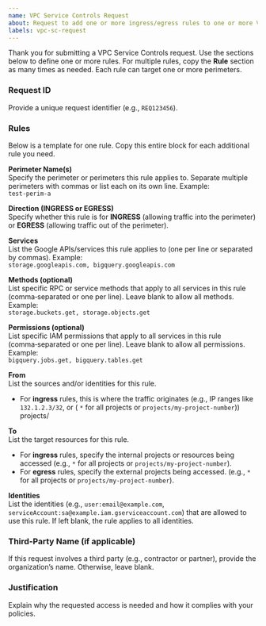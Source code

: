 ```yaml
---
name: VPC Service Controls Request
about: Request to add one or more ingress/egress rules to one or more VPC Service Controls perimeters
labels: vpc-sc-request
---
```


Thank you for submitting a VPC Service Controls request. Use the sections below to define one or more rules. For multiple rules, copy the **Rule** section as many times as needed. Each rule can target one or more perimeters.

### Request ID
Provide a unique request identifier (e.g., `REQ123456`).

### Rules
Below is a template for one rule. Copy this entire block for each additional rule you need.

**Perimeter Name(s)**  
Specify the perimeter or perimeters this rule applies to. Separate multiple perimeters with commas or list each on its own line. Example:  
`test-perim-a`

**Direction (INGRESS or EGRESS)**  
Specify whether this rule is for **INGRESS** (allowing traffic into the perimeter) or **EGRESS** (allowing traffic out of the perimeter).

**Services**  
List the Google APIs/services this rule applies to (one per line or separated by commas). Example:  
`storage.googleapis.com, bigquery.googleapis.com`

**Methods (optional)**  
List specific RPC or service methods that apply to all services in this rule (comma‑separated or one per line). Leave blank to allow all methods. Example:  
`storage.buckets.get, storage.objects.get`

**Permissions (optional)**  
List specific IAM permissions that apply to all services in this rule (comma‑separated or one per line). Leave blank to allow all permissions. Example:  
`bigquery.jobs.get, bigquery.tables.get`

**From**  
List the sources and/or identities for this rule.  
- For **ingress** rules, this is where the traffic originates (e.g., IP ranges like `132.1.2.3/32`, or ( `*` for all projects or `projects/my-project-number`))
projects/

**To**  
List the target resources for this rule.  
- For **ingress** rules, specify the internal projects or resources being accessed (e.g., `*` for all projects or `projects/my-project-number`).  
- For **egress** rules, specify the external projects being accessed. (e.g., `*` for all projects or `projects/my-project-number`).

**Identities**  
List the identities (e.g., `user:email@example.com`, `serviceAccount:sa@example.iam.gserviceaccount.com`) that are allowed to use this rule. If left blank, the rule applies to all identities.

### Third‑Party Name (if applicable)
If this request involves a third party (e.g., contractor or partner), provide the organization’s name. Otherwise, leave blank.

### Justification
Explain why the requested access is needed and how it complies with your policies.